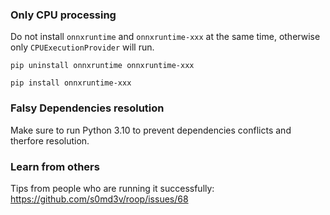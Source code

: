 ### Only CPU processing

Do not install `onnxruntime` and `onnxruntime-xxx` at the same time, otherwise only `CPUExecutionProvider` will run.

```
pip uninstall onnxruntime onnxruntime-xxx
```
```
pip install onnxruntime-xxx
```

### Falsy Dependencies resolution

Make sure to run Python 3.10 to prevent dependencies conflicts and therfore resolution.


### Learn from others

Tips from people who are running it successfully: https://github.com/s0md3v/roop/issues/68